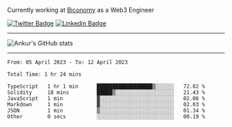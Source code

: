 Currently working at [Biconomy](https://biconomy.io/) as a Web3 Engineer

 [![Twitter Badge](https://img.shields.io/badge/-@ankurdubey521-1ca0f1?style=flat-square&labelColor=1ca0f1&logo=twitter&logoColor=white&link=https://twitter.com/ankurdubey521)](https://twitter.com/ankurdubey521) [![Linkedin Badge](https://img.shields.io/badge/-ankurdubey521-blue?style=flat-square&logo=Linkedin&logoColor=white&link=https://www.linkedin.com/in/ankurdubey521/)](https://www.linkedin.com/in/ankurdubey521/)

<hr/>

![Ankur's GitHub stats](https://github-readme-stats.vercel.app/api?username=ankurdubey521&count_private=true&theme=radical)

<hr/>

<!--START_SECTION:waka-->

```text
From: 05 April 2023 - To: 12 April 2023

Total Time: 1 hr 24 mins

TypeScript   1 hr 1 min      ██████████████████▒░░░░░░   72.82 %
Solidity     18 mins         █████▒░░░░░░░░░░░░░░░░░░░   21.43 %
JavaScript   1 min           ▓░░░░░░░░░░░░░░░░░░░░░░░░   02.06 %
Markdown     1 min           ▓░░░░░░░░░░░░░░░░░░░░░░░░   02.03 %
JSON         1 min           ▒░░░░░░░░░░░░░░░░░░░░░░░░   01.34 %
Other        0 secs          ░░░░░░░░░░░░░░░░░░░░░░░░░   00.19 %
```

<!--END_SECTION:waka-->
